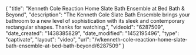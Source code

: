 {
    "title": "Kenneth Cole Reaction Home Slate Bath Ensemble at Bed Bath & Beyond",
    "description": "The Kenneth Cole Slate Bath Ensemble brings your bathroom to a new level of sophistication with its sleek and contemporary rectangular shapes. Thanks for watching.",
    "videoid": "6287509",
    "date_created": "1438385829",
    "date_modified": "1452195496",
    "type": "captivate",
    "layout": "video",
    "url": "\/v\/kenneth-cole-reaction-home-slate-bath-ensemble-at-bed-bath-beyond\/6287509"
}